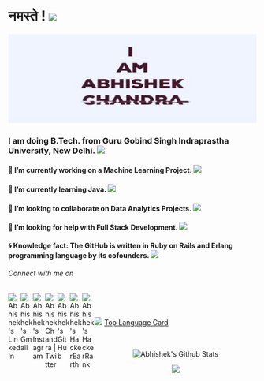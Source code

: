# नमस्ते ! <img src = "https://www.flaticon.com/svg/static/icons/svg/706/706761.svg" width = 25px/>

<!--### I am Abhishek Chandra. <img src = "https://www.flaticon.com/svg/static/icons/svg/2867/2867369.svg" width = 25px/> -->
<p align = "center">
<img src = "abhishek_chandra_4.gif" width = 600px height = 180px/>
</p>

### I am doing B.Tech. from Guru Gobind Singh Indraprastha University, New Delhi. <img src = "https://www.flaticon.com/svg/static/icons/svg/2883/2883767.svg" width = 25px/>

####  🔭 I’m currently working on a Machine Learning Project. <img src = "https://www.flaticon.com/svg/static/icons/svg/2867/2867352.svg" width = 20px/>
####  🌱 I’m currently learning Java. <img src = "https://www.flaticon.com/svg/static/icons/svg/152/152760.svg" width=20px/>
####  :bell: I’m looking to collaborate on Data Analytics Projects. <img src = "https://www.flaticon.com/svg/static/icons/svg/38/38795.svg" width = 20px/>
####  :runner: I’m looking for help with Full Stack Development. <img src = "https://www.flaticon.com/svg/static/icons/svg/2721/2721266.svg" width = 25px/>
####  :cyclone: Knowledge fact: The GitHub is written in Ruby on Rails and Erlang programming language by its cofounders. <img src = "https://www.flaticon.com/svg/static/icons/svg/973/973033.svg" width = 20px/>

###### Connect with me on

<a href = "https://www.linkedin.com/in/abhishek-chandra-071977114/"/>
 <img src = "https://www.flaticon.com/svg/static/icons/svg/145/145807.svg" width = 25px align = "left" alt="Abhishek's LinkedIn"/>
</a>

<a href="https://mail.google.com/mail/?view=cm&fs=1&to=1ac23456789@gmail.com" target="_blank">
  <img align="left" alt="Abhishek's Gmail" width="25px" target="_blank" src="https://www.flaticon.com/svg/static/icons/svg/732/732200.svg" />
</a>

<a href="https://www.instagram.com/_abhishekchandra/" target="_blank">
  <img align="left" alt="Abhishek's Instagram" width="25px" target="_blank" src="https://www.flaticon.com/svg/static/icons/svg/174/174855.svg" />
</a>

<a href="https://twitter.com/abhishek2522000">
  <img align="left" alt="Abhishek Chandra | Twitter" width="25px" src="https://www.flaticon.com/svg/static/icons/svg/733/733579.svg" />
</a>


<a href="https://github.com/abhishekchandra2522k" target="_blank">
  <img align="left" alt="Abhishek's GitHub" width="25px" src="https://www.flaticon.com/svg/static/icons/svg/733/733553.svg" />
</a>


<a href="https://www.hackerearth.com/@1ac23456789" target="_blank">
  <img align="left" alt="Abhishek's HackerEarth" width="25px" target="_blank" src="https://cdn.jsdelivr.net/npm/simple-icons@3.8.0/icons/hackerearth.svg" />
</a>

<a href="https://www.hackerrank.com/Abhishek_Coder" target="_blank">
  <img align="left" alt="Abhishek's HackerRank" width="25px" target="_blank" src="https://cdn.jsdelivr.net/npm/simple-icons@3.8.0/icons/hackerrank.svg" />
</a>


<br>
<br>
<p>
<img src = "https://www.flaticon.com/svg/static/icons/svg/2282/2282594.svg" width = 25px /> <a href = "https://github.com/abhishekchandra2522k/abhishekchandra2522k/blob/master/Top_Langs.md"> Top Language Card</a>

</p>

<br/>

<p align = "center">
<img alt="Abhishek's Github Stats" src = "https://github-readme-stats.vercel.app/api?username=abhishekchandra2522k&show_icons=true&theme=shades-of-purple" align = "center"/>
</p>



<p align = "center">
<img src = "https://github-readme-stats.vercel.app/api/wakatime?username=abhishekchandra&layout=compact&theme=shades-of-purple"/>
</p>
